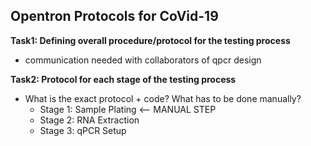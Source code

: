 ## Opentron Protocols for CoVid-19

**Task1: Defining overall procedure/protocol for the testing process**
- communication needed with collaborators of qpcr design

**Task2: Protocol for each stage of the testing process**
- What is the exact protocol + code? What has to be done manually?
    - Stage 1: Sample Plating <-- MANUAL STEP
    - Stage 2: RNA Extraction
    - Stage 3: qPCR Setup
